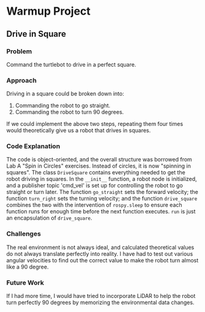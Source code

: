# Warmup Project

## Drive in Square

### Problem
Command the turtlebot to drive in a perfect square.

### Approach
Driving in a square could be broken down into:
1. Commanding the robot to go straight.
2. Commanding the robot to turn 90 degrees.

If we could implement the above two steps, repeating them four times would theoretically give us a robot that drives in squares.

### Code Explanation
The code is object-oriented, and the overall structure was borrowed from Lab A "Spin in Circles" exercises. Instead of circles, it is now "spinning in squares". The class `DriveSquare` contains everything needed to get the robot driving in squares. In the `__init__` function, a robot node is initialized, and a publisher topic 'cmd_vel' is set up for controlling the robot to go straight or turn later. The function `go_straight` sets the forward velocity; the function `turn_right` sets the turning velocity; and the function `drive_square` combines the two with the intervention of `rospy.sleep` to ensure each function runs for enough time before the next function executes. `run` is just an encapsulation of `drive_square`.

### Challenges
The real environment is not always ideal, and calculated theoretical values do not always translate perfectly into reality. I have had to test out various angular velocities to find out the correct value to make the robot turn almost like a 90 degree.

### Future Work
If I had more time, I would have tried to incorporate LiDAR to help the robot turn perfectly 90 degrees by memorizing the environmental data changes.